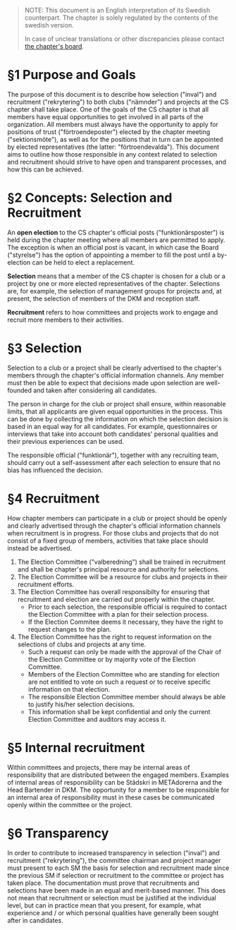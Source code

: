 > NOTE: This document is an English interpretation of its Swedish counterpart. The chapter is solely regulated by the contents of the swedish version. 
> 
> In case of unclear translations or other discrepancies please contact [the chapter's board](mailto:drek@datasektionen.se).

# §1 Purpose and Goals
The purpose of this document is to describe how selection ("inval") and recruitment ("rekrytering") to both clubs ("nämnder") and projects at the CS chapter shall take place. One of the goals of the CS chapter is that all members have equal opportunities to get involved in all parts of the organization. All members must always have the opportunity to apply for positions of trust ("förtroendeposter") elected by the chapter meeting ("sektionsmöte"), as well as for the positions that in turn can be appointed by elected representatives (the latter: "förtroendevalda"). This document aims to outline how those responsible in any context related to selection and recruitment should strive to have open and transparent processes, and how this can be achieved.

# §2 Concepts: Selection and Recruitment

An **open election** to the CS chapter's official posts ("funktionärsposter") is held during the chapter meeting where all members are permitted to apply. The exception is when an official post is vacant, in which case the Board ("styrelse") has the option of appointing a member to fill the post until a by-election can be held to elect a replacement.

**Selection** means that a member of the CS chapter is chosen for a club or a project by one or more elected representatives of the chapter. Selections are, for example, the selection of management groups for projects and, at present, the selection of members of the DKM and reception staff.

**Recruitment** refers to how committees and projects work to engage and recruit more members to their activities.

# §3 Selection
Selection to a club or a project shall be clearly advertised to the chapter's members through the chapter's official information channels. Any member must then be able to expect that decisions made upon selection are well-founded and taken after considering all candidates.

The person in charge for the club or project shall ensure, within reasonable limits, that all applicants are given equal opportunities in the process. This can be done by collecting the information on which the selection decision is based in an equal way for all candidates. For example, questionnaires or interviews that take into account both candidates' personal qualities and their previous experiences can be used.

The responsible official ("funktionär"), together with any recruiting team, should carry out a self-assessment after each selection to ensure that no bias has influenced the decision.

# §4 Recruitment
How chapter members can participate in a club or project should be openly and clearly advertised through the chapter's official information channels when recruitment is in progress. For those clubs and projects that do not consist of a fixed group of members, activities that take place should instead be advertised.

1. The Election Committee ("valberedning") shall be trained in recruitment and shall be chapter's principal resource and authority for selections.
2. The Election Committee will be a resource for clubs and projects in their recruitment efforts.
3. The Election Committee has overall responsibilty for ensuring that recruitment and election are carried out properly within the chapter.
    - Prior to each selection, the responsible official is required to contact the Election Committee with a plan for their selection process.
    - If the Election Commitee deems it necessary, they have the right to request changes to the plan.
4. The Election Committee has the right to request information on the selections of clubs and projects at any time.
    - Such a request can only be made with the approval of the Chair of the Election Committee or by majority vote of the Election Committee.
    - Members of the Election Committee who are standing for election are not entitled to vote on such a request or to receive specific information on that election.
    - The responsible Election Committee member should always be able to justify his/her selection decisions.
    - This information shall be kept confidential and only the current Election Committee and auditors may access it.

# §5 Internal recruitment
Within committees and projects, there may be internal areas of responsibility that are distributed between the engaged members. Examples of internal areas of responsibility can be Städskri in METAdorerna and the Head Bartender in DKM. The opportunity for a member to be responsible for an internal area of responsibility must in these cases be communicated openly within the committee or the project.

# §6 Transparency
In order to contribute to increased transparency in selection ("inval") and recruitment ("rekrytering"), the committee chairman and project manager must present to each SM the basis for selection and recruitment made since the previous SM if selection or recruitment to the committee or project has taken place. The documentation must prove that recruitments and selections have been made in an equal and merit-based manner. This does not mean that recruitment or selection must be justified at the individual level, but can in practice mean that you present, for example, what experience and / or which personal qualities have generally been sought after in candidates.

